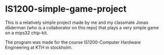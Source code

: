 # IS1200-simple-game-project

This is a relatively simple project made by me and my classmate Jonas dåderman (who is a collaborator on this repo)
that plays a very simple game on a mips32 chip-kit.

The program was made for the course IS1200-Computer Hardware Engineering at KTH in stockholm.
